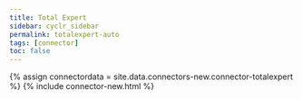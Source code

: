 ```yaml
---
title: Total Expert
sidebar: cyclr_sidebar
permalink: totalexpert-auto
tags: [connector]
toc: false
---
```

{% assign connectordata = site.data.connectors-new.connector-totalexpert %}
{% include connector-new.html %}	